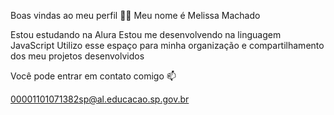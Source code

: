 Boas vindas ao meu perfil 💙💙
Meu nome é Melissa Machado

Estou estudando na Alura
Estou me desenvolvendo na linguagem JavaScript
Utilizo esse espaço para minha organização e compartilhamento dos meu projetos desenvolvidos

Você pode entrar em contato comigo 📫

00001101071382sp@al.educacao.sp.gov.br 
